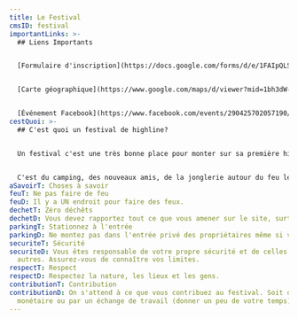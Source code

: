 ```yaml
---
title: Le Festival
cmsID: festival
importantLinks: >-
  ## Liens Importants


  [Formulaire d'inscription](https://docs.google.com/forms/d/e/1FAIpQLSd8j48YUwKrdqsjOzWQ56Qt0JYxTsRfssTybA8_2xfAirK0rA/viewform)


  [Carte géographique](https://www.google.com/maps/d/viewer?mid=1bh3dW-k2Ba1nbHpFBG7TV9xhk2c&hl=en&ll=47.62644773280668%2C-69.76509513925649&z=15)


  [Événement Facebook](https://www.facebook.com/events/290425702057190/)
cestQuoi: >-
  ## C'est quoi un festival de highline?


  Un festival c'est une très bonne place pour monter sur sa première highline. C'est une opportunité pour les highliners d'expérience de se retrouver et pousser leurs limites.


  C'est du camping, des nouveaux amis, de la jonglerie autour du feu le soir... C'est le fun!
aSavoirT: Choses à savoir
feuT: Ne pas faire de feu
feuD: Il y a UN endroit pour faire des feux.
dechetT: Zéro déchêts
dechetD: Vous devez rapportez tout ce que vous amener sur le site, surtout vos déchêts.
parkingT: Stationnez à l'entrée
parkingD: Ne montez pas dans l'entrée privé des propriétaires même si vous avez un 4x4.
securiteT: Sécurité
securiteD: Vous êtes responsable de votre propre sécurité et de celles des
  autres. Assurez-vous de connaître vos limites.
respectT: Respect
respectD: Respectez la nature, les lieux et les gens.
contributionT: Contribution
contributionD: On s'attend à ce que vous contribuez au festival. Soit de façon
  monétaire ou par un échange de travail (donner un peu de votre temps).
---
```

